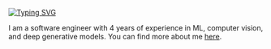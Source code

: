 [![Typing SVG](https://readme-typing-svg.demolab.com/?lines=Hi!+I'm+Meghana+:\))](https://git.io/typing-svg)

<p align="left">
    I am a software engineer with 4 years of experience in ML, computer vision, and deep generative models.
    You can find more about me <a href="https://mejhana.github.io/">here</a>.
</p>
